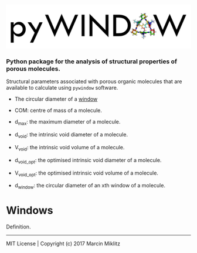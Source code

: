 ![alt tag](docs/pyWINDOW_logo.png)
### Python package for the analysis of structural properties of porous molecules.



Structural parameters associated with porous organic molecules that are available
to calculate using `pywindow` software.

* The circular diameter of a [window](#Windows)

* COM: centre of mass of a molecule.
* d<sub>max</sub>: the maximum diameter of a molecule.
* d<sub>void</sub>: the intrinsic void diameter of a molecule.
* V<sub>void</sub>: the intrinsic void volume of a molecule.
* d<sub>void_opt</sub>: the optimised intrinsic void diameter of a molecule.
* V<sub>void_opt</sub>: the optimised intrinsic void volume of a molecule.
* d<sub>window</sub>: the circular diameter of an xth window of a molecule.

# Windows

Definition.

---------------------------------------------------------------
MIT License | Copyright (c) 2017 Marcin Miklitz

